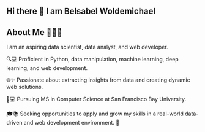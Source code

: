 ## Hi there 👋 I am Belsabel Woldemichael 

## About Me 👩🏽‍💻
I am an aspiring data scientist, data analyst, and web developer.

🔍💻 Proficient in Python, data manipulation, machine learning, deep learning, and web development.

🌐✨ Passionate about extracting insights from data and creating dynamic web solutions.

🌟💻 Pursuing MS in Computer Science at San Francisco Bay University.

🎓📚 Seeking opportunities to apply and grow my skills in a real-world data-driven and web development environment. 🚀
